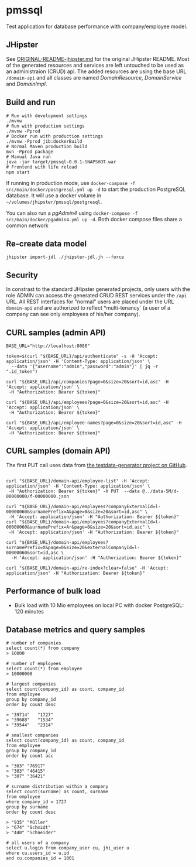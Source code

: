 # pmssql

Test application for database performance with company/employee model.

## JHipster

See [ORIGINAL-README-jhipster.md](ORIGINAL-README-jhipster.md) for the original JHipster README.
Most of the generated resources and services are left untouched to be used as an administraion (CRUD) api.
The added resources are using the base URL `/domain-api` and all classes are named _<Entity>DomainResource_,
_<Entity>DomainService_ and _<Entity>DomainImpl_.

## Build and run

```
# Run with development settings
./mvnw
# Run with production settings
./mvnw -Pprod
# Docker run with production settings
./mvnw -Pprod jib:dockerBuild
# Normal Maven production build
mvn -Pprod package
# Manual Java run
java -jar target/pmssql-0.0.1-SNAPSHOT.war
# Frontend with life reload
npm start
```

If running in production mode, use `docker-compose -f src/main/docker/postgresql.yml up -d` to start the
production PostgreSQL database. It will use a docker volume in `~/volumes/jhipster/pmssql/postgresql`.

You can also run a _pgAdmin4_ using `docker-compose -f src/main/docker/pgadmin4.yml up -d`.
Both docker compose files share a common network

## Re-create data model

```
jhipster import-jdl ./jhipster-jdl.jh --force
```

## Security

In constrast to the standard JHipster generated projects, only users with the role ADMIN can access the
generated CRUD REST services under the `/api` URL. All REST interfaces for "normal" users are placed
under the URL `domain-api` and are authorized to reflect \*multi-tenancy` (a user of a company can see
only employees of his/her company).

## CURL samples (admin API)

```
BASE_URL="http://localhost:8080"

token=$(curl "${BASE_URL}/api/authenticate" -s -H 'Accept: application/json' -H 'Content-Type: application/json' \
  --data '{"username":"admin","password":"admin"}' | jq -r ".id_token")

curl "${BASE_URL}/api/companies?page=0&size=20&sort=id,asc" -H 'Accept: application/json' \
 -H "Authorization: Bearer ${token}"

curl "${BASE_URL}/api/employees?page=0&size=20&sort=id,asc" -H 'Accept: application/json' \
 -H "Authorization: Bearer ${token}"

curl "${BASE_URL}/api/employee-names?page=0&size=20&sort=id,asc" -H 'Accept: application/json' \
 -H "Authorization: Bearer ${token}"
```

## CURL samples (domain API)

The first PUT call uses data from [the testdata-generator project on GitHub](https://github.com/giraone/testdata-generator).

```

curl "${BASE_URL}/domain-api/employee-list" -H 'Accept: application/json' -H 'Content-Type: application/json' \
 -H "Authorization: Bearer ${token}" -X PUT  --data @../data-5M/d-00000000/f-00000000.json

curl "${BASE_URL}/domain-api/employees?companyExternalId=l-00000060&surnamePrefix=A&page=0&size=20&sort=id,asc" \
 -H 'Accept: application/json' -H "Authorization: Bearer ${token}"
curl "${BASE_URL}/domain-api/employees?companyExternalId=l-00000060&surnamePrefix=Ar&page=0&size=20&sort=id,asc" \
 -H 'Accept: application/json' -H "Authorization: Bearer ${token}"

curl "${BASE_URL}/domain-api/employees?surnamePrefix=X&page=0&size=20&externalCompanyId=l-00000060&sort=id,asc \
  -H 'Accept: application/json' -H "Authorization: Bearer ${token}"

curl "${BASE_URL}/domain-api/re-index?clear=false" -H 'Accept: application/json' -H "Authorization: Bearer ${token}"
```

## Performance of bulk load

-   Bulk load with 10 Mio employees on local PC with docker PostgreSQL: 120 minutes

## Database metrics and query samples

```
# number of companies
select count(*) from company
> 10000

# number of employees
select count(*) from employee
> 10000000

# largest companies
select count(company_id) as count, company_id
from employee
group by company_id
order by count desc

> "39714"	"1727"
> "39688"	"1534"
> "39544"	"2314"

# smallest companies
select count(company_id) as count, company_id
from employee
group by company_id
order by count asc

> "303"	"76917"
> "303"	"46415"
> "307"	"36421"

# surname distribution within a company
select count(surname) as count, surname
from employee
where company_id = 1727
group by surname
order by count desc

> "935"	"Müller"
> "674"	"Schmidt"
> "440"	"Schneider"

# all users of a company
select u.login from company_user cu, jhi_user u
where cu.users_id = u.id
and cu.companies_id = 1001

```
